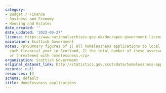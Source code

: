 ```yaml
---
category:
- Budget / Finance
- Business and Economy
- Housing and Estates
date_created: ''
date_updated: '2022-09-27'
license: https://www.nationalarchives.gov.uk/doc/open-government-licence/version/3/
maintainer: Scottish Government
notes: <p>Summary figures of 1) all homelessness applications to local authorities
  each financial year in Scotland, 2) the total number of these assessed as homeless
  or threatened with homelessness.</p>
organization: Scottish Government
original_dataset_link: http://statistics.gov.scot/data/homelessness-applications
records: null
resources: []
schema: default
title: Homelessness applications
---
```

